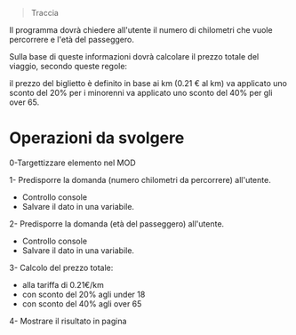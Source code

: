 > Traccia

Il programma dovrà chiedere all'utente il numero di chilometri che vuole percorrere e l'età del passeggero.

Sulla base di queste informazioni dovrà calcolare il prezzo totale del viaggio, secondo queste regole:

il prezzo del biglietto è definito in base ai km (0.21 € al km)
va applicato uno sconto del 20% per i minorenni
va applicato uno sconto del 40% per gli over 65.

# Operazioni da svolgere

0-Targettizzare elemento nel MOD

1- Predisporre la domanda (numero chilometri da percorrere) all'utente.

- Controllo console
- Salvare il dato in una variabile.

2- Predisporre la domanda (età del passeggero) all'utente.

- Controllo console
- Salvare il dato in una variabile.

3- Calcolo del prezzo totale:

- alla tariffa di 0.21€/km
- con sconto del 20% agli under 18
- con sconto del 40% agli over 65

4- Mostrare il risultato in pagina

